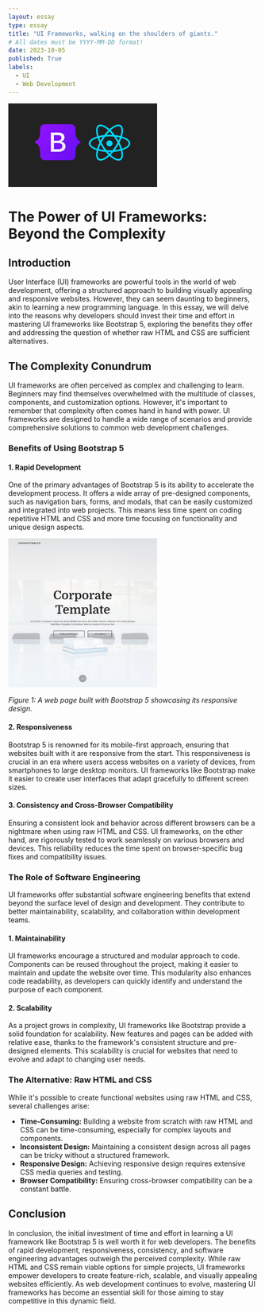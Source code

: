 ```yaml
---
layout: essay
type: essay
title: "UI Frameworks, walking on the shoulders of giants."
# All dates must be YYYY-MM-DD format!
date: 2023-10-05
published: True
labels:
  - UI
  - Web Development
---
```


<img width="300px" class="rounded float-start pe-4" src="../img/mZzG0vn.webp">

# The Power of UI Frameworks: Beyond the Complexity

## Introduction

User Interface (UI) frameworks are powerful tools in the world of web development, offering a structured approach to building visually appealing and responsive websites. However, they can seem daunting to beginners, akin to learning a new programming language. In this essay, we will delve into the reasons why developers should invest their time and effort in mastering UI frameworks like Bootstrap 5, exploring the benefits they offer and addressing the question of whether raw HTML and CSS are sufficient alternatives.

## The Complexity Conundrum

UI frameworks are often perceived as complex and challenging to learn. Beginners may find themselves overwhelmed with the multitude of classes, components, and customization options. However, it's important to remember that complexity often comes hand in hand with power. UI frameworks are designed to handle a wide range of scenarios and provide comprehensive solutions to common web development challenges.

### Benefits of Using Bootstrap 5

#### 1. Rapid Development

One of the primary advantages of Bootstrap 5 is its ability to accelerate the development process. It offers a wide array of pre-designed components, such as navigation bars, forms, and modals, that can be easily customized and integrated into web projects. This means less time spent on coding repetitive HTML and CSS and more time focusing on functionality and unique design aspects.


<img width="300px" class="rounded float-start pe-4" src="../img/corporate-template.jpg">


*Figure 1: A web page built with Bootstrap 5 showcasing its responsive design.*

#### 2. Responsiveness

Bootstrap 5 is renowned for its mobile-first approach, ensuring that websites built with it are responsive from the start. This responsiveness is crucial in an era where users access websites on a variety of devices, from smartphones to large desktop monitors. UI frameworks like Bootstrap make it easier to create user interfaces that adapt gracefully to different screen sizes.

#### 3. Consistency and Cross-Browser Compatibility

Ensuring a consistent look and behavior across different browsers can be a nightmare when using raw HTML and CSS. UI frameworks, on the other hand, are rigorously tested to work seamlessly on various browsers and devices. This reliability reduces the time spent on browser-specific bug fixes and compatibility issues.

### The Role of Software Engineering

UI frameworks offer substantial software engineering benefits that extend beyond the surface level of design and development. They contribute to better maintainability, scalability, and collaboration within development teams.

#### 1. Maintainability

UI frameworks encourage a structured and modular approach to code. Components can be reused throughout the project, making it easier to maintain and update the website over time. This modularity also enhances code readability, as developers can quickly identify and understand the purpose of each component.

#### 2. Scalability

As a project grows in complexity, UI frameworks like Bootstrap provide a solid foundation for scalability. New features and pages can be added with relative ease, thanks to the framework's consistent structure and pre-designed elements. This scalability is crucial for websites that need to evolve and adapt to changing user needs.

### The Alternative: Raw HTML and CSS

While it's possible to create functional websites using raw HTML and CSS, several challenges arise:

- **Time-Consuming:** Building a website from scratch with raw HTML and CSS can be time-consuming, especially for complex layouts and components.
- **Inconsistent Design:** Maintaining a consistent design across all pages can be tricky without a structured framework.
- **Responsive Design:** Achieving responsive design requires extensive CSS media queries and testing.
- **Browser Compatibility:** Ensuring cross-browser compatibility can be a constant battle.

## Conclusion

In conclusion, the initial investment of time and effort in learning a UI framework like Bootstrap 5 is well worth it for web developers. The benefits of rapid development, responsiveness, consistency, and software engineering advantages outweigh the perceived complexity. While raw HTML and CSS remain viable options for simple projects, UI frameworks empower developers to create feature-rich, scalable, and visually appealing websites efficiently. As web development continues to evolve, mastering UI frameworks has become an essential skill for those aiming to stay competitive in this dynamic field.
